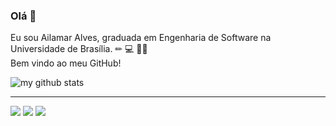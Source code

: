 ### Olá 👋

Eu sou Ailamar Alves, graduada em Engenharia de Software na Universidade de Brasília. ✏ 💻 🤜🤛  
Bem vindo ao meu GitHub!


![my github stats](https://github-readme-stats.vercel.app/api?username=ailamaralves&show_icons=true&theme=radical)

---

[<img src="https://img.shields.io/badge/linkedin-%230077B5.svg?&style=for-the-badge&logo=linkedin&logoColor=white" />](https://www.linkedin.com/in/ailamaralves/)
[<img src = "https://img.shields.io/badge/instagram-%23E4405F.svg?&style=for-the-badge&logo=instagram&logoColor=white">](https://www.instagram.com/ailamaralves/) [<img src = "https://img.shields.io/badge/facebook-%231877F2.svg?&style=for-the-badge&logo=facebook&logoColor=white">](https://www.facebook.com/profile.php?id=100002904024560)
